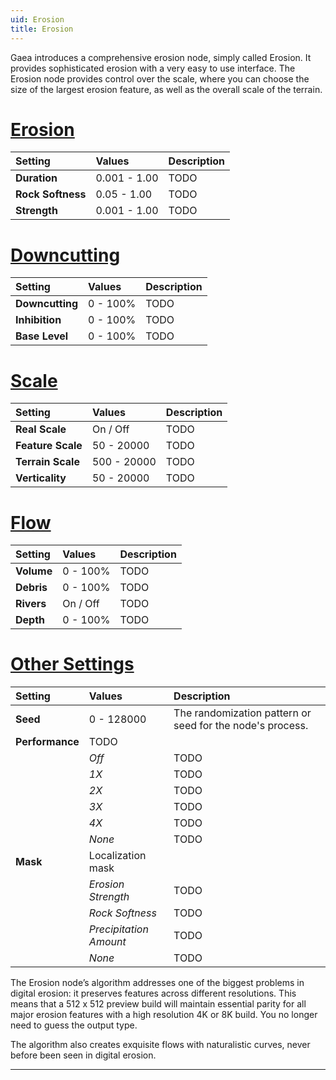 ```yaml
---
uid: Erosion
title: Erosion
---
```


Gaea introduces a comprehensive erosion node, simply called Erosion. It provides sophisticated erosion with a very easy to use interface. The Erosion node provides control over the scale, where you can choose the size of the largest erosion feature, as well as the overall scale of the terrain.

# [Erosion](#tab/tabid-a)
| Setting           | Values       | Description |
| :---------------- | :----------- | :---------- |
| **Duration**      | 0.001 - 1.00 | TODO       |
| **Rock Softness** | 0.05 - 1.00  | TODO       |
| **Strength**      | 0.001 - 1.00 | TODO       |

# [Downcutting](#tab/tabid-b)
| Setting         | Values      | Description |
| :-------------- | :---------- | :---------- |
| **Downcutting** | 0 - 100% | TODO       |
| **Inhibition**  | 0 - 100% | TODO       |
| **Base Level**  | 0 - 100% | TODO       |

# [Scale](#tab/tabid-c)
| Setting           | Values      | Description |
| :---------------- | :---------- | :---------- |
| **Real Scale**    | On / Off    | TODO |
| **Feature Scale** | 50 - 20000  | TODO       |
| **Terrain Scale** | 500 - 20000 | TODO       |
| **Verticality**   | 50 - 20000  | TODO       |

# [Flow](#tab/tabid-d)
| Setting    | Values      | Description |
| :--------- | :---------- | :---------- |
| **Volume** | 0 - 100% | TODO       |
| **Debris** | 0 - 100% | TODO       |
| **Rivers** | On / Off    | TODO |
| **Depth**  | 0 - 100% | TODO |

# [Other Settings](#tab/tabid-e)
| Setting         | Values                 | Description                                               |
| :-------------- | :--------------------- | :-------------------------------------------------------- |
| **Seed**        | 0 - 128000             | The randomization pattern or seed for the node's process. |
| **Performance** | TODO                  |
|                 | *Off*                  | TODO                                                     |
|                 | *1X*                   | TODO                                                     |
|                 | *2X*                   | TODO                                                     |
|                 | *3X*                   | TODO                                                     |
|                 | *4X*                   | TODO                                                     |
|                 | *None*                 | TODO                                                     |
| **Mask**        | Localization mask      |
|                 | *Erosion Strength*     | TODO                                                     |
|                 | *Rock Softness*        | TODO                                                     |
|                 | *Precipitation Amount* | TODO                                                     |
|                 | *None*                 | TODO                                                     |


The Erosion node’s algorithm addresses one of the biggest problems in digital erosion: it preserves features across different resolutions. This means that a 512 x 512 preview build will maintain essential parity for all major erosion features with a high resolution 4K or 8K build. You no longer need to guess the output type.

The algorithm also creates exquisite flows with naturalistic curves, never before been seen in digital erosion.

***

<!--examples-->